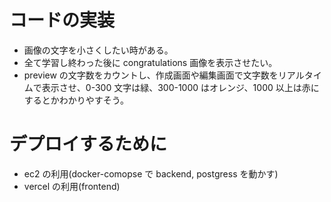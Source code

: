 # コードの実装

- 画像の文字を小さくしたい時がある。
- 全て学習し終わった後に congratulations 画像を表示させたい。
- preview の文字数をカウントし、作成画面や編集画面で文字数をリアルタイムで表示させ、0-300 文字は緑、300-1000 はオレンジ、1000 以上は赤にするとかわかりやすそう。

# デプロイするために

- ec2 の利用(docker-comopse で backend, postgress を動かす)
- vercel の利用(frontend)

